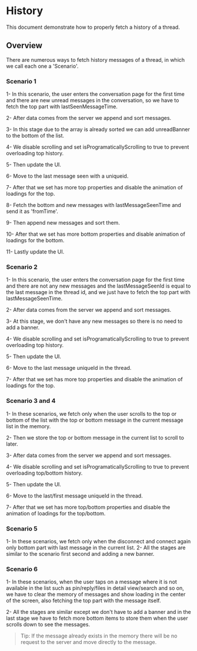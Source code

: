# History

This document demonstrate how to properly fetch a history of a thread.

## Overview

There are numerous ways to fetch history messages of a thread, in which we call each one a 'Scenario'.

### Scenario 1
1- In this scenario, the user enters the conversation page for the first time and there are new unread messages in the conversation, so we have to fetch the top part with lastSeenMessageTime.

2- After data comes from the server we append and sort messages.

3- In this stage due to the array is already sorted we can add unreadBanner to the bottom of the list.

4- We disable scrolling and set isProgramaticallyScrolling to true to prevent overloading top history.

5- Then update the UI.

6- Move to the last message seen with a uniqueid.

7-  After that we set has more top properties and disable the animation of loadings for the top.

8- Fetch the bottom and new messages with lastMessageSeenTime and send it as 'fromTime'. 

9- Then append new messages and sort them.

10- After that we set has more bottom properties and disable animation of loadings for the bottom.

11- Lastly update the UI.

### Scenario 2
1- In this scenario, the user enters the conversation page for the first time and there are not any new messages and the lastMessageSeenId is equal to the last message in the thread id, and we just have to fetch the top part with lastMessageSeenTime.

2- After data comes from the server we append and sort messages.

3- At this stage, we don't have any new messages so there is no need to add a banner.

4- We disable scrolling and set isProgramaticallyScrolling to true to prevent overloading top history.

5- Then update the UI.

6- Move to the last message uniqueId in the thread.

7- After that we set has more top properties and disable the animation of loadings for the top.

### Scenario 3 and 4
1- In these scenarios, we fetch only when the user scrolls to the top or bottom of the list with the top or bottom message in the current message list in the memory.

2- Then we store the top or bottom message in the current list to scroll to later.

3- After data comes from the server we append and sort messages.

4- We disable scrolling and set isProgramaticallyScrolling to true to prevent overloading top/bottom history.

5- Then update the UI.

6- Move to the last/first message uniqueId in the thread.

7- After that we set has more top/bottom properties and disable the animation of loadings for the top/bottom.

### Scenario 5
1- In these scenarios, we fetch only when the disconnect and connect again only bottom part with last message in the current list.
2- All the stages are similar to the scenario first second and adding a new banner.

### Scenario 6
1- In these scenarios, when the user taps on a message where it is not available in the list such as pin/reply/files in detail view/search and so on, we have to clear the memory of messages and show loading in the center of the screen, also fetching the top part with the message itself.

2- All the stages are similar except we don't have to add a banner and in the last stage we have to fetch more bottom items to store them when the user scrolls down to see the messages.

>Tip: If the message already exists in the memory there will be no request to the server and move directly to the message.
